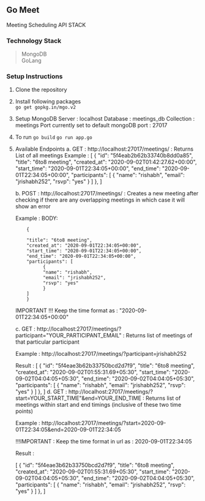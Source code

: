 ## Go Meet

Meeting Scheduling API STACK

### Technology Stack

> MongoDB  
> GoLang

### Setup Instructions

1.  Clone the repository
2.  Install following packages  
     `go get gopkg.in/mgo.v2 `
3.  Setup MongoDB
    Server : localhost
    Database : meetings_db
    Collection : meetings
    Port currently set to default mongoDB port : 27017
4.  To run
    `go build`
    `go run app.go`
5.  Available Endpoints
    a. GET : http://localhost:27017/meetings/ : Returns List of all meetings
    Example :
    [
    {
    "id": "5f4eab2b62b33740b8dd0a85",
    "title": "6to8 meeting",
    "created_at": "2020-09-02T01:42:27.62+00:00",
    "start_time": "2020-09-01T22:34:05+00:00",
    "end_time": "2020-09-01T22:34:05+00:00",
    "participants": [
    {
    "name": "rishabh",
    "email": "jrishabh252",
    "rsvp": "yes"
    }
    ]
    },
    ]

    b. POST : http://localhost:27017/meetings/ : Creates a new meeting after checking if there are any overlapping
    meetings in which case it will show an error

    Example :
    BODY:

            {

            "title": "6to8 meeting",
            "created_at": "2020-09-01T22:34:05+00:00",
            "start_time": "2020-09-01T22:34:05+00:00",
            "end_time": "2020-09-01T22:34:05+00:00",
            "participants": [
                  {
                  "name": "rishabh",
                  "email": "jrishabh252",
                  "rsvp": "yes"
                  }
            ]
            }

    IMPORTANT !!! Keep the time format as : "2020-09-01T22:34:05+00:00"

    c. GET : http://localhost:27017/meetings/?participant="YOUR_PARTICIPANT_EMAIL" : Returns list of meetings of that particular participant

    Example : http://localhost:27017/meetings/?participant=jrishabh252

    Result :
    [
    {
    "id": "5f4eae3b62b33750bcd2d7f9",
    "title": "6to8 meeting",
    "created_at": "2020-09-02T01:55:31.69+05:30",
    "start_time": "2020-09-02T04:04:05+05:30",
    "end_time": "2020-09-02T04:04:05+05:30",
    "participants": [
    {
    "name": "rishabh",
    "email": "jrishabh252",
    "rsvp": "yes"
    }
    ]
    },
    ]
    d. GET : http://localhost:27017/meetings/?start=YOUR_START_TIME"&end=YOUR_END_TIME : Returns list of meetings within start and end timings (inclusive of these two time points)

    Example : http://localhost:27017/meetings/?start=2020-09-01T22:34:05&end=2020-09-01T22:34:05

    !!!IMPORTANT : Keep the time format in url as : 2020-09-01T22:34:05

    Result :

    [
    {
    "id": "5f4eae3b62b33750bcd2d7f9",
    "title": "6to8 meeting",
    "created_at": "2020-09-02T01:55:31.69+05:30",
    "start_time": "2020-09-02T04:04:05+05:30",
    "end_time": "2020-09-02T04:04:05+05:30",
    "participants": [
    {
    "name": "rishabh",
    "email": "jrishabh252",
    "rsvp": "yes"
    }
    ]
    },
    ]
